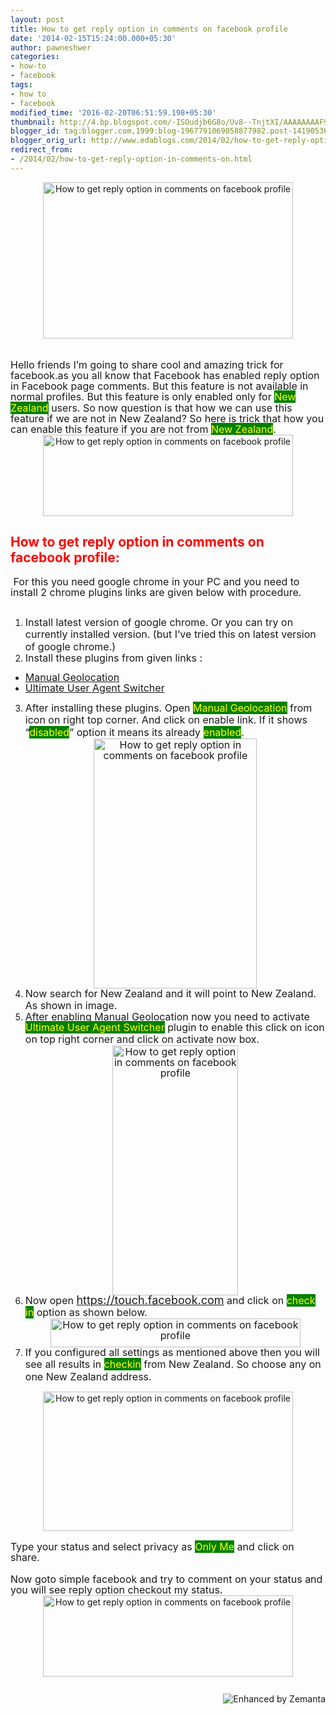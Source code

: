 ```yaml
---
layout: post
title: How to get reply option in comments on facebook profile
date: '2014-02-15T15:24:00.000+05:30'
author: pawneshwer
categories:
- how-to
- facebook
tags:
- how to
- facebook
modified_time: '2016-02-20T06:51:59.198+05:30'
thumbnail: http://4.bp.blogspot.com/-ISOudjb6G8o/Uv8--TnjtXI/AAAAAAAAF9E/cOZaAgheXsc/s72-c/2013-03-27-131455-68+(1).jpg
blogger_id: tag:blogger.com,1999:blog-1967791069058877982.post-14190536045089274
blogger_orig_url: http://www.edablogs.com/2014/02/how-to-get-reply-option-in-comments-on.html
redirect_from:
- /2014/02/how-to-get-reply-option-in-comments-on.html
---
```


<div dir="ltr" style="text-align: left;" trbidi="on"><div class="MsoNormal"><div class="separator" style="clear: both; text-align: center;"><a href="http://4.bp.blogspot.com/-ISOudjb6G8o/Uv8--TnjtXI/AAAAAAAAF9E/cOZaAgheXsc/s1600/2013-03-27-131455-68+(1).jpg" imageanchor="1" style="margin-left: 1em; margin-right: 1em;"><img alt="How to get reply option in comments on facebook profile" border="0" src="http://4.bp.blogspot.com/-ISOudjb6G8o/Uv8--TnjtXI/AAAAAAAAF9E/cOZaAgheXsc/s1600/2013-03-27-131455-68+(1).jpg" height="250" title="How to get reply option in comments on facebook profile" width="400" /></a></div><span style="font-size: 12.0pt; line-height: 107%;"><br /></span><span style="font-size: 12.0pt; line-height: 107%;"><br /></span><span style="font-size: 12.0pt; line-height: 107%;">Hello friends I’m going to share cool and amazing trick for facebook.as you all know that Facebook has enabled reply option in Facebook page comments. But this feature is not available in normal profiles. But this feature is only enabled only for <span style="background: green; color: yellow; mso-highlight: green;">New Zealand</span><span style="color: yellow;"> </span>users. So now question is that how we can use this feature if we are not in New Zealand? So here is trick that how you can enable this feature if you are not from <span style="background: green; color: yellow; mso-highlight: green;">New Zealand</span>.<o:p></o:p></span></div><div class="MsoNormal"><div class="separator" style="clear: both; text-align: center;"></div><div class="separator" style="clear: both; text-align: center;"><a href="http://1.bp.blogspot.com/-myRXf1SZBXc/Uv84hFBhGsI/AAAAAAAAF8E/luhyXRKD5pE/s1600/1.jpg" imageanchor="1" style="margin-left: 1em; margin-right: 1em;"><img alt="How to get reply option in comments on facebook profile" border="0" src="http://1.bp.blogspot.com/-myRXf1SZBXc/Uv84hFBhGsI/AAAAAAAAF8E/luhyXRKD5pE/s1600/1.jpg" height="130" title="How to get reply option in comments on facebook profile" width="400" /></a></div></div><div class="MsoNormal" style="text-align: left;"><h2><span style="color: red;">How to get reply option in comments on facebook profile: </span></h2><span style="font-size: 12.0pt; line-height: 107%;"><span style="color: red;">&nbsp;</span>For this you need google chrome in your PC and you need to install 2 chrome plugins links are given below with procedure.<o:p></o:p></span></div><div class="MsoNormal"><span style="font-size: 12.0pt; line-height: 107%;"><br /></span></div><div class="MsoNormal"></div><ol style="text-align: left;"><li><span style="font-size: 12pt; line-height: 107%;">Install latest version of google chrome. Or you can try on currently installed version. (but I’ve tried this on latest version of google chrome.)</span></li><li><span style="font-size: 12pt; line-height: 107%;">Install these plugins from given links :</span></li></ol><ul style="text-align: left;"><li><a href="https://chrome.google.com/webstore/detail/manual-geolocation/mfodligkojepnddfhkbkodbamcagfhlo" style="font-size: 12pt; line-height: 107%;">Manual Geolocation</a></li><li><a href="https://chrome.google.com/webstore/detail/ultimate-user-agent-switc/ljfpjnehmoiabkefmnjegmpdddgcdnpo" style="font-size: 12pt; line-height: 107%;">Ultimate User Agent Switcher</a></li></ul><ol start="3" style="text-align: left;"><li><span style="font-size: 12pt; line-height: 107%;">After installing these plugins. Open </span><span style="background-color: green; color: yellow; font-size: 12pt; line-height: 107%;">Manual Geolocation</span><span style="color: yellow; font-size: 12pt; line-height: 107%;"> </span><span style="font-size: 12pt; line-height: 107%;">from icon on right top corner. And click on enable link. If it shows “</span><span style="background-color: green; color: yellow; font-size: 12pt; line-height: 107%;">disabled</span><span style="font-size: 12pt; line-height: 107%;">” option it means its already </span><span style="background-color: green; color: yellow; font-size: 12pt; line-height: 107%;">enabled</span><span style="font-size: 12pt; line-height: 107%;">.<div class="separator" style="clear: both; text-align: center;"><a href="http://2.bp.blogspot.com/-CCsgF2D0CpE/Uv84iJ3nU7I/AAAAAAAAF8Y/1xiyGTByRbs/s1600/4.jpg" imageanchor="1" style="margin-left: 1em; margin-right: 1em;"><img alt="How to get reply option in comments on facebook profile" border="0" src="http://2.bp.blogspot.com/-CCsgF2D0CpE/Uv84iJ3nU7I/AAAAAAAAF8Y/1xiyGTByRbs/s1600/4.jpg" height="400" title="How to get reply option in comments on facebook profile" width="261" /></a></div></span></li><li><span style="font-size: 12pt; line-height: 107%;">Now search for New Zealand and it will point to New Zealand. As shown in image.</span></li><li><span style="font-size: 12pt; line-height: 107%;">After enabling Manual Geolocation now you need to activate </span><span style="background-color: green; color: yellow; font-size: 12pt; line-height: 107%;">Ultimate User Agent Switcher</span><span style="color: yellow; font-size: 12pt; line-height: 107%;"> </span><span style="font-size: 12pt; line-height: 107%;">plugin to enable this click on icon on top right corner and click on activate now box.<div class="separator" style="clear: both; text-align: center;"><a href="http://4.bp.blogspot.com/-8ikRbn5K9EA/Uv84i0wHeYI/AAAAAAAAF8w/GMlddpvTccU/s1600/5.jpg" imageanchor="1" style="margin-left: 1em; margin-right: 1em;"><img alt="How to get reply option in comments on facebook profile" border="0" src="http://4.bp.blogspot.com/-8ikRbn5K9EA/Uv84i0wHeYI/AAAAAAAAF8w/GMlddpvTccU/s1600/5.jpg" height="400" title="How to get reply option in comments on facebook profile" width="201" /></a></div></span></li><li><span style="font-size: 12pt; line-height: 107%;">Now open </span><a href="https://touch.facebook.com/" style="line-height: 107%;"><span style="font-size: large;">https://touch.facebook.com</span></a><span style="font-size: 12pt; line-height: 107%;"> and click on </span><span style="background-color: green; color: yellow; font-size: 12pt; line-height: 107%;">check in</span><span style="color: yellow; font-size: 12pt; line-height: 107%;"> </span><span style="font-size: 12pt; line-height: 107%;">option as shown below.<div class="separator" style="clear: both; text-align: center;"><a href="http://2.bp.blogspot.com/-JO8eZ9SQ2Qw/Uv84i2sGFXI/AAAAAAAAF8k/qdbqhp0PaLk/s1600/6.jpg" imageanchor="1" style="margin-left: 1em; margin-right: 1em;"><img alt="How to get reply option in comments on facebook profile" border="0" src="http://2.bp.blogspot.com/-JO8eZ9SQ2Qw/Uv84i2sGFXI/AAAAAAAAF8k/qdbqhp0PaLk/s1600/6.jpg" height="46" title="How to get reply option in comments on facebook profile" width="400" /></a></div></span></li><li><span style="font-size: 12pt; line-height: 107%;">If you configured all settings as mentioned above then you will see all results in </span><span style="background-color: green; color: yellow; font-size: 12pt; line-height: 107%;">checkin</span><span style="font-size: 12pt; line-height: 107%;"> from New Zealand. So choose any on one New Zealand address.</span></li></ol><div class="separator" style="clear: both; text-align: center;"><a href="http://2.bp.blogspot.com/-HMHROGKzVy4/Uv84k9HKKjI/AAAAAAAAF84/IHKcOFwLWps/s1600/7.jpg" imageanchor="1" style="margin-left: 1em; margin-right: 1em;"><img alt="How to get reply option in comments on facebook profile" border="0" src="http://2.bp.blogspot.com/-HMHROGKzVy4/Uv84k9HKKjI/AAAAAAAAF84/IHKcOFwLWps/s1600/7.jpg" height="223" title="How to get reply option in comments on facebook profile" width="400" /></a></div><br /><div class="MsoNormal"><span style="font-size: 12.0pt; line-height: 107%;">Type your status and select privacy as <span style="background: green; color: yellow; mso-highlight: green;">Only Me</span><span style="color: yellow;"> </span>and click on share.<o:p></o:p></span></div><br /><div class="MsoNormal"><span style="font-size: 12.0pt; line-height: 107%;">Now goto simple facebook and try to comment on your status and you will see reply option checkout my status.<o:p></o:p></span><br /><div class="separator" style="clear: both; text-align: center;"><a href="http://1.bp.blogspot.com/-myRXf1SZBXc/Uv84hFBhGsI/AAAAAAAAF8E/luhyXRKD5pE/s1600/1.jpg" imageanchor="1" style="margin-left: 1em; margin-right: 1em;"><img alt="How to get reply option in comments on facebook profile" border="0" src="http://1.bp.blogspot.com/-myRXf1SZBXc/Uv84hFBhGsI/AAAAAAAAF8E/luhyXRKD5pE/s1600/1.jpg" height="130" title="How to get reply option in comments on facebook profile" width="400" /></a></div><span style="font-size: 12.0pt; line-height: 107%;"><br /></span></div><div class="zemanta-pixie" style="height: 15px; margin-top: 10px;"><a class="zemanta-pixie-a" href="http://www.zemanta.com/?px" title="Enhanced by Zemanta"><img alt="Enhanced by Zemanta" class="zemanta-pixie-img" src="http://img.zemanta.com/zemified_e.png?x-id=5e7b7bee-f3fc-437b-8db7-eba4ca4d7486" style="border: none; float: right;" /></a></div></div>